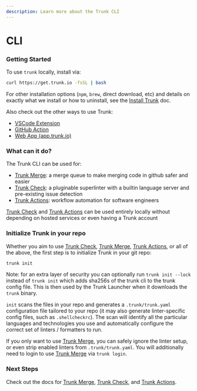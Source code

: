 ```yaml
---
description: Learn more about the Trunk CLI
---
```


# CLI

### Getting Started

To use `trunk` locally, install via:

```bash
curl https://get.trunk.io -fsSL | bash
```

For other installation options (`npm`, `brew`, direct download, etc) and details on exactly what we install or how to uninstall, see the [Install Trunk](install-trunk.md) doc.

Also check out the other ways to use Trunk:

* [VSCode Extension](https://marketplace.visualstudio.com/items?itemName=trunk.io)
* [GitHub Action](https://github.com/marketplace/actions/trunk-check)
* [Web App (app.trunk.io)](https://app.trunk.io)

### What can it do?

The Trunk CLI can be used for:

* [Trunk Merge](../../merge-graph/merge/): a merge queue to make merging code in github safer and easier
* [Trunk Check](../): a pluginable superlinter with a builtin language server and pre-existing issue detection
* [Trunk Actions](../actions/): workflow automation for software engineers

[Trunk Check](../) and [Trunk Actions](../actions/) can be used entirely locally without depending on hosted services or even having a Trunk account

### Initialize Trunk in your repo

Whether you aim to use [Trunk Check](../), [Trunk Merge](../../merge-graph/merge/), [Trunk Actions](../actions/), or all of the above, the first step is to initialize Trunk in your git repo:

```bash
trunk init
```

Note: for an extra layer of security you can optionally run `trunk init --lock` instead of `trunk init` which adds sha256s of the trunk cli to the trunk config file. This is then used by the Trunk Launcher when it downloads the `trunk` binary.

`init` scans the files in your repo and generates a `.trunk/trunk.yaml` configuration file tailored to your repo (it may also generate linter-specific config files, such as `.shellcheckrc`). The scan will identify all the particular languages and technologies you use and automatically configure the correct set of linters / formatters to run.

If you only want to use [Trunk Merge](../../merge-graph/merge/), you can safely ignore the linter setup, or even strip enabled linters from `.trunk/trunk.yaml`. You will additionally need to login to use [Trunk Merge](../../merge-graph/merge/) via `trunk login`.

### Next Steps

Check out the docs for [Trunk Merge](../../merge-graph/merge/), [Trunk Check](../), and [Trunk Actions](../actions/).
